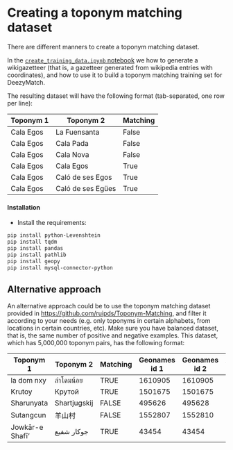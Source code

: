 # Creating a toponym matching dataset

There are different manners to create a toponym matching dataset.

In the [`create_training_data.ipynb` notebook](https://github.com/LinkedPasts/LaNC-workshop/tree/main/deezymatch/create_topmatching_dataset/create_training_data.ipynb) we how to generate a wikigazetteer (that is, a gazetteer generated from wikipedia entries with coordinates), and how to use it to build a toponym matching training set for DeezyMatch.

The resulting dataset will have the following format (tab-separated, one row per line):

Toponym 1 | Toponym 2 | Matching
----------|-----------|---------
Cala Egos | La Fuensanta | False
Cala Egos | Cala Pada | False
Cala Egos | Cala Nova | False
Cala Egos | Cala Egos | True
Cala Egos | Caló de ses Egos | True
Cala Egos | Caló de ses Egües | True

#### Installation

* Install the requirements:

```bash
pip install python-Levenshtein
pip install tqdm
pip install pandas
pip install pathlib
pip install geopy
pip install mysql-connector-python
```

## Alternative approach   

An alternative approach could be to use the toponym matching dataset provided in https://github.com/ruipds/Toponym-Matching, and filter it according to your needs (e.g. only toponyms in certain alphabets, from locations in certain countries, etc). Make sure you have balanced dataset, that is, the same number of positive and negative examples. This dataset, which has 5,000,000 toponym pairs, has the following format:

Toponym 1 | Toponym 2 | Matching | Geonames id 1 | Geonames id 2 | Alphabet 1 | Alphabet 2 | Country 1 | Country 2
--- | --- | --- | --- | --- | --- | --- | --- | --- 
la dom nxy | ลำโดมน้อย | TRUE | 1610905 | 1610905 | LATIN | THAI | TH | TH
Krutoy | Крутой | TRUE | 1501675 | 1501675 | LATIN | CYRILLIC | RU | RU
Sharunyata | Shartjugskij | FALSE | 495626 | 495628 | LATIN | LATIN | RU | RU
Sutangcun | 羊山村 | FALSE | 1552807 | 1552810 | LATIN | CJK | CN | CN
Jowkār-e Shafī‘ | جوکار شفیع | TRUE | 43454 | 43454 | LATIN | ARABIC | IR | IR